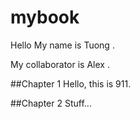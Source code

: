 # mybook
Hello
My
name
is
Tuong
.

My
collaborator
is
Alex
.

##Chapter 1
Hello, this is 911. 

##Chapter 2
Stuff...